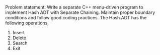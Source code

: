 Problem statement:
Write a separate C++ menu-driven program to implement Hash ADT with Separate Chaining. Maintain proper boundary conditions and follow good coding practices. The Hash ADT has the following operations,
1. Insert
2. Delete
3. Search
4. Exit
